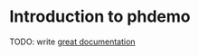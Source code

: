 # Introduction to phdemo

TODO: write [great documentation](http://jacobian.org/writing/what-to-write/)
